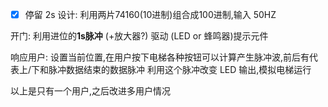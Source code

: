 - [x] 停留 2s 设计:
  利用两片74160(10进制)组合成100进制,输入 50HZ

开门:
利用进位的**1s脉冲** (+放大器?) 驱动 (LED or 蜂鸣器)提示元件

响应用户:
设置当前位置,在用户按下电梯各种按钮可以计算产生脉冲波,前后有代表上/下和脉冲数据结束的数据脉冲
利用这个脉冲改变 LED 输出,模拟电梯运行

以上是只有一个用户,之后改进多用户情况

